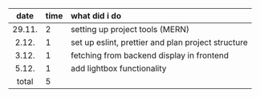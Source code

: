 |  date  | time | what did i do                                      |
| :----: | :--- | :------------------------------------------------- |
| 29.11. | 2    | setting up project tools (MERN)                    |
| 2.12.  | 1    | set up eslint, prettier and plan project structure |
| 3.12.  | 1    | fetching from backend display in frontend          |
| 5.12.  | 1    | add lightbox functionality                         |
| total  | 5    |                                                    |
